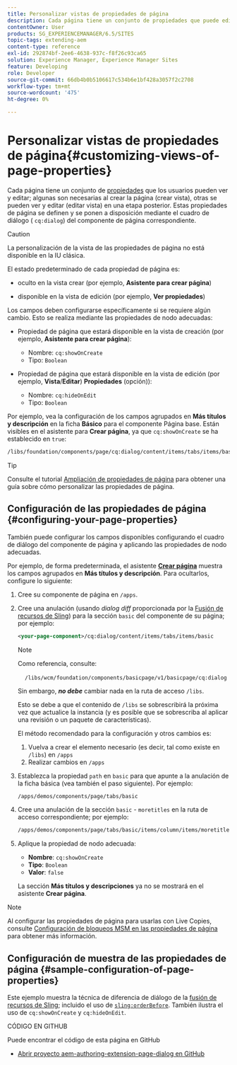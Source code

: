```yaml
---
title: Personalizar vistas de propiedades de página
description: Cada página tiene un conjunto de propiedades que puede editar según sea necesario
contentOwner: User
products: SG_EXPERIENCEMANAGER/6.5/SITES
topic-tags: extending-aem
content-type: reference
exl-id: 292874bf-2ee6-4638-937c-f8f26c93ca65
solution: Experience Manager, Experience Manager Sites
feature: Developing
role: Developer
source-git-commit: 66db4b0b5106617c534b6e1bf428a3057f2c2708
workflow-type: tm+mt
source-wordcount: '475'
ht-degree: 0%

---
```


# Personalizar vistas de propiedades de página{#customizing-views-of-page-properties}

Cada página tiene un conjunto de [propiedades](/help/sites-authoring/editing-page-properties.md) que los usuarios pueden ver y editar; algunas son necesarias al crear la página (crear vista), otras se pueden ver y editar (editar vista) en una etapa posterior. Estas propiedades de página se definen y se ponen a disposición mediante el cuadro de diálogo ( `cq:dialog`) del componente de página correspondiente.

>[!CAUTION]
>
>La personalización de la vista de las propiedades de página no está disponible en la IU clásica.

El estado predeterminado de cada propiedad de página es:

* oculto en la vista crear (por ejemplo, **Asistente para crear página**)

* disponible en la vista de edición (por ejemplo, **Ver propiedades**)

Los campos deben configurarse específicamente si se requiere algún cambio. Esto se realiza mediante las propiedades de nodo adecuadas:

* Propiedad de página que estará disponible en la vista de creación (por ejemplo, **Asistente para crear página**):

   * Nombre: `cq:showOnCreate`
   * Tipo: `Boolean`

* Propiedad de página que estará disponible en la vista de edición (por ejemplo, **Vista**/**Editar**) **Propiedades** (opción)):

   * Nombre: `cq:hideOnEdit`
   * Tipo: `Boolean`

Por ejemplo, vea la configuración de los campos agrupados en **Más títulos y descripción** en la ficha **Básico** para el componente Página base. Están visibles en el asistente para **Crear página**, ya que `cq:showOnCreate` se ha establecido en `true`:

```xml
/libs/foundation/components/page/cq:dialog/content/items/tabs/items/basic/items/column/items/moretitles
```

>[!TIP]
>
>Consulte el tutorial [Ampliación de propiedades de página](https://experienceleague.adobe.com/docs/experience-manager-learn/sites/developing/page-properties-technical-video-develop.html) para obtener una guía sobre cómo personalizar las propiedades de página.

## Configuración de las propiedades de página {#configuring-your-page-properties}

También puede configurar los campos disponibles configurando el cuadro de diálogo del componente de página y aplicando las propiedades de nodo adecuadas.

Por ejemplo, de forma predeterminada, el asistente [**Crear página**](/help/sites-authoring/managing-pages.md#creating-a-new-page) muestra los campos agrupados en **Más títulos y descripción**. Para ocultarlos, configure lo siguiente:

1. Cree su componente de página en `/apps`.
1. Cree una anulación (usando *dialog diff* proporcionada por la [Fusión de recursos de Sling](/help/sites-developing/sling-resource-merger.md)) para la sección `basic` del componente de su página; por ejemplo:

   ```xml
   <your-page-component>/cq:dialog/content/items/tabs/items/basic
   ```

   >[!NOTE]
   >
   >Como referencia, consulte:
   >
   >    `/libs/wcm/foundation/components/basicpage/v1/basicpage/cq:dialog`
   >
   >Sin embargo, ***no debe*** cambiar nada en la ruta de acceso `/libs`.
   >
   >Esto se debe a que el contenido de `/libs` se sobrescribirá la próxima vez que actualice la instancia (y es posible que se sobrescriba al aplicar una revisión o un paquete de características).
   >
   >El método recomendado para la configuración y otros cambios es:
   >
   >1. Vuelva a crear el elemento necesario (es decir, tal como existe en `/libs`) en `/apps`
   >1. Realizar cambios en `/apps`

1. Establezca la propiedad `path` en `basic` para que apunte a la anulación de la ficha básica (vea también el paso siguiente). Por ejemplo:

   ```xml
   /apps/demos/components/page/tabs/basic
   ```

1. Cree una anulación de la sección `basic` - `moretitles` en la ruta de acceso correspondiente; por ejemplo:

   ```xml
   /apps/demos/components/page/tabs/basic/items/column/items/moretitles
   ```

1. Aplique la propiedad de nodo adecuada:

   * **Nombre**: `cq:showOnCreate`
   * **Tipo**: `Boolean`
   * **Valor**: `false`

   La sección **Más títulos y descripciones** ya no se mostrará en el asistente **Crear página**.

>[!NOTE]
>
>Al configurar las propiedades de página para usarlas con Live Copies, consulte [Configuración de bloqueos MSM en las propiedades de página](/help/sites-developing/extending-msm.md#configuring-msm-locks-on-page-properties-touch-enabled-ui) para obtener más información.

## Configuración de muestra de las propiedades de página {#sample-configuration-of-page-properties}

Este ejemplo muestra la técnica de diferencia de diálogo de la [fusión de recursos de Sling](/help/sites-developing/sling-resource-merger.md); incluido el uso de [`sling:orderBefore`](/help/sites-developing/sling-resource-merger.md#properties). También ilustra el uso de `cq:showOnCreate` y `cq:hideOnEdit`.

CÓDIGO EN GITHUB

Puede encontrar el código de esta página en GitHub

* [Abrir proyecto aem-authoring-extension-page-dialog en GitHub](https://github.com/Adobe-Marketing-Cloud/aem-authoring-extension-page-dialog)
